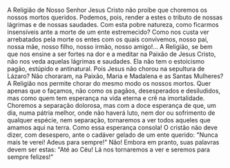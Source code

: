 
A Religião de Nosso Senhor Jesus Cristo não proíbe que choremos os nossos mortos queridos. Podemos, pois, render a estes o tributo de nossas lágrimas e de nossas saudades. Com esta pobre natureza, como ficarmos insensíveis ante a morte de um ente estremecido? Como nos custa ver arrebatados pela morte os entes com os quais convivemos, nosso pai, nossa mãe, nosso filho, nosso irmão, nosso amigo!\... A Religião, se bem que nos ensine a ser fortes na dor e a meditar na Paixão de Jesus Cristo, não nos veda aquelas lágrimas e saudades. Ela não tem o estoicismo pagão, estúpido e antinatural. Pois Jesus não chorou na sepultura de Lázaro? Não choraram, na Paixão, Maria e Madalena e as Santas Mulheres? A Religião nos permite chorar do mesmo modo os nossos mortos. Quer apenas que o façamos, não como os pagãos, desesperados e desiludidos, mas como quem tem esperança na vida eterna e crê na imortalidade. Choremos a separação dolorosa, mas com a doce esperança de que, um dia, numa pátria melhor, onde não haverá luto, nem dor ou sofrimento de qualquer espécie, nem separação, tornaremos a ver todos aqueles que amamos aqui na terra. Como essa esperança consola! O cristão não deve dizer, com desespero, ante o cadáver gelado de um ente querido: "Nunca mais te verei! Adeus para sempre!" Não! Embora em pranto, suas palavras devem ser estas: "Até ao Céu! Lá nos tornaremos a ver e seremos para sempre felizes!"

